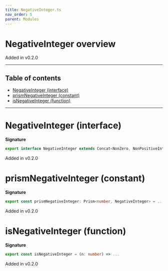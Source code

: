 ```yaml
---
title: NegativeInteger.ts
nav_order: 5
parent: Modules
---
```


# NegativeInteger overview

Added in v0.2.0

---

<h2 class="text-delta">Table of contents</h2>

- [NegativeInteger (interface)](#negativeinteger-interface)
- [prismNegativeInteger (constant)](#prismnegativeinteger-constant)
- [isNegativeInteger (function)](#isnegativeinteger-function)

---

# NegativeInteger (interface)

**Signature**

```ts
export interface NegativeInteger extends Concat<NonZero, NonPositiveInteger> {}
```

Added in v0.2.0

# prismNegativeInteger (constant)

**Signature**

```ts
export const prismNegativeInteger: Prism<number, NegativeInteger> = ...
```

Added in v0.2.0

# isNegativeInteger (function)

**Signature**

```ts
export const isNegativeInteger = (n: number) => ...
```

Added in v0.2.0
